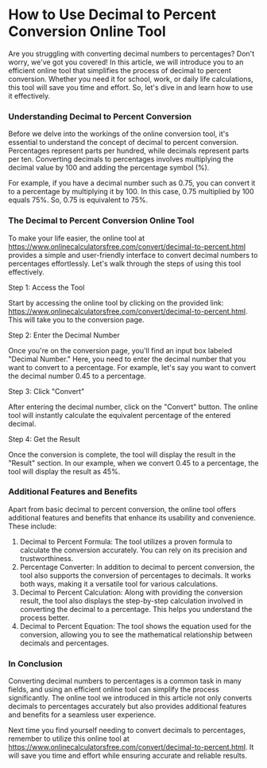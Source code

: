 How to Use Decimal to Percent Conversion Online Tool
====================================================

Are you struggling with converting decimal numbers to percentages? Don't worry, we've got you covered! In this article, we will introduce you to an efficient online tool that simplifies the process of decimal to percent conversion. Whether you need it for school, work, or daily life calculations, this tool will save you time and effort. So, let's dive in and learn how to use it effectively.

### Understanding Decimal to Percent Conversion

Before we delve into the workings of the online conversion tool, it's essential to understand the concept of decimal to percent conversion. Percentages represent parts per hundred, while decimals represent parts per ten. Converting decimals to percentages involves multiplying the decimal value by 100 and adding the percentage symbol (%).

For example, if you have a decimal number such as 0.75, you can convert it to a percentage by multiplying it by 100. In this case, 0.75 multiplied by 100 equals 75%. So, 0.75 is equivalent to 75%.

### The Decimal to Percent Conversion Online Tool

To make your life easier, the online tool at <https://www.onlinecalculatorsfree.com/convert/decimal-to-percent.html> provides a simple and user-friendly interface to convert decimal numbers to percentages effortlessly. Let's walk through the steps of using this tool effectively.

Step 1: Access the Tool

Start by accessing the online tool by clicking on the provided link: <https://www.onlinecalculatorsfree.com/convert/decimal-to-percent.html>. This will take you to the conversion page.

Step 2: Enter the Decimal Number

Once you're on the conversion page, you'll find an input box labeled "Decimal Number." Here, you need to enter the decimal number that you want to convert to a percentage. For example, let's say you want to convert the decimal number 0.45 to a percentage.

Step 3: Click "Convert"

After entering the decimal number, click on the "Convert" button. The online tool will instantly calculate the equivalent percentage of the entered decimal.

Step 4: Get the Result

Once the conversion is complete, the tool will display the result in the "Result" section. In our example, when we convert 0.45 to a percentage, the tool will display the result as 45%.

### Additional Features and Benefits

Apart from basic decimal to percent conversion, the online tool offers additional features and benefits that enhance its usability and convenience. These include:

1. Decimal to Percent Formula: The tool utilizes a proven formula to calculate the conversion accurately. You can rely on its precision and trustworthiness.
2. Percentage Converter: In addition to decimal to percent conversion, the tool also supports the conversion of percentages to decimals. It works both ways, making it a versatile tool for various calculations.
3. Decimal to Percent Calculation: Along with providing the conversion result, the tool also displays the step-by-step calculation involved in converting the decimal to a percentage. This helps you understand the process better.
4. Decimal to Percent Equation: The tool shows the equation used for the conversion, allowing you to see the mathematical relationship between decimals and percentages.

### In Conclusion

Converting decimal numbers to percentages is a common task in many fields, and using an efficient online tool can simplify the process significantly. The online tool we introduced in this article not only converts decimals to percentages accurately but also provides additional features and benefits for a seamless user experience.

Next time you find yourself needing to convert decimals to percentages, remember to utilize this online tool at <https://www.onlinecalculatorsfree.com/convert/decimal-to-percent.html>. It will save you time and effort while ensuring accurate and reliable results.